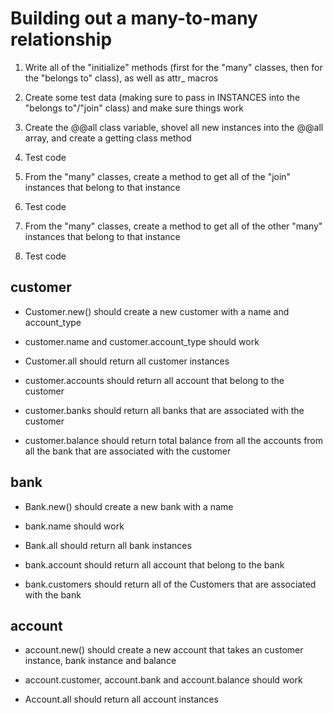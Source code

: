 # Building out a many-to-many relationship

1. Write all of the "initialize" methods (first for the "many" classes, then for the "belongs to" class), as well as attr_ macros

2. Create some test data (making sure to pass in INSTANCES into the "belongs to"/"join" class) and make sure things work

3. Create the @@all class variable, shovel all new instances into the @@all array, and create a getting class method

4. Test code

5. From the "many" classes, create a method to get all of the "join" instances that belong to that instance

6. Test code

7. From the "many" classes, create a method to get all of the other "many" instances that belong to that instance

8. Test code

## customer
- Customer.new() should create a new customer with a name and account_type

- customer.name and customer.account_type should work

- Customer.all should return all customer instances

- customer.accounts should return all account that belong to the customer

- customer.banks should return all banks that are associated with the customer

- customer.balance should return total balance from all the accounts from all the bank that are associated with the customer

## bank
- Bank.new() should create a new bank with a name

- bank.name should work

- Bank.all should return all bank instances

- bank.account should return all account that belong to the bank

- bank.customers should return all of the Customers that are associated with the bank

## account
- account.new() should create a new account that takes an customer instance, bank instance and balance

- account.customer, account.bank and account.balance should work

- Account.all should return all account instances
